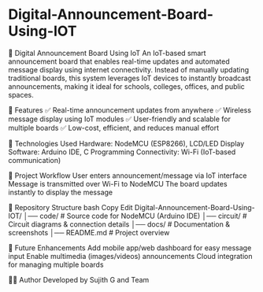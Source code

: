 # Digital-Announcement-Board-Using-IOT

📢 Digital Announcement Board Using IoT
An IoT-based smart announcement board that enables real-time updates and automated message display using internet connectivity. Instead of manually updating traditional boards, this system leverages IoT devices to instantly broadcast announcements, making it ideal for schools, colleges, offices, and public spaces.

🔹 Features
✅ Real-time announcement updates from anywhere
✅ Wireless message display using IoT modules
✅ User-friendly and scalable for multiple boards
✅ Low-cost, efficient, and reduces manual effort

🔧 Technologies Used
Hardware: NodeMCU (ESP8266), LCD/LED Display
Software: Arduino IDE, C Programming
Connectivity: Wi-Fi (IoT-based communication)

📐 Project Workflow
User enters announcement/message via IoT interface
Message is transmitted over Wi-Fi to NodeMCU
The board updates instantly to display the message

📂 Repository Structure
bash
Copy
Edit
Digital-Announcement-Board-Using-IOT/
│── code/           # Source code for NodeMCU (Arduino IDE)
│── circuit/        # Circuit diagrams & connection details
│── docs/           # Documentation & screenshots
│── README.md       # Project overview

🚀 Future Enhancements
Add mobile app/web dashboard for easy message input
Enable multimedia (images/videos) announcements
Cloud integration for managing multiple boards

👨‍💻 Author
Developed by Sujith G and Team
